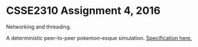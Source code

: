 # CSSE2310 Assignment 4, 2016

Networking and threading.

A deterministic peer-to-peer pokemon-esque simulation. [Specification here.](https://github.com/joelfenwick/teaching/blob/master/csse2310/2016/ass4_spec.pdf "JFenwick's GitHub")
